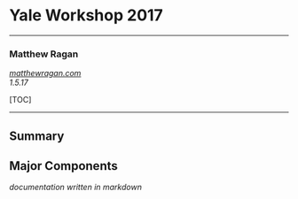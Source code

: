 # Yale Workshop 2017 #
---

### Matthew Ragan ###
_[matthewragan.com](http://matthewragan.com)_  
_1.5.17_

[TOC]

---
## Summary ##


## Major Components ##


_documentation written in markdown_